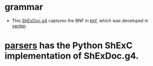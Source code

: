 # grammar


* This [ShExDoc.g4](ShExDoc.g4 "ShExC grammar") captures the BNF in [bnf](bnf), which was developed in [yacker](http://www.w3.org/2005/01/yacker/uploads/ShEx2 "yacker ShExC playground").
# [parsers](parsers) has the Python ShExC implementation of ShExDoc.g4.

